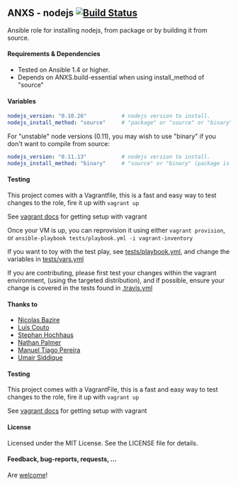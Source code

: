## ANXS - nodejs [![Build Status](https://travis-ci.org/ANXS/nodejs.png?branch=master)](https://travis-ci.org/ANXS/nodejs)

Ansible role for installing nodejs, from package or by building it from source.


#### Requirements & Dependencies
- Tested on Ansible 1.4 or higher.
- Depends on ANXS.build-essential when using install_method of "source"

#### Variables

```yaml
nodejs_version: "0.10.26"           # nodejs version to install.
nodejs_install_method: "source"     # "package" or "source" or "binary"
```

For "unstable" node versions (0.11), you may wish to use "binary" if you don't want to compile from source:

```yaml
nodejs_version: "0.11.13"           # nodejs version to install.
nodejs_install_method: "binary"     # "source" or "binary" (package is not available for 0.11)
```

#### Testing
This project comes with a Vagrantfile, this is a fast and easy way to test changes to the role, fire it up with `vagrant up`

See [vagrant docs](https://docs.vagrantup.com/v2/) for getting setup with vagrant

Once your VM is up, you can reprovision it using either `vagrant provision`, or `ansible-playbook tests/playbook.yml -i vagrant-inventory`

If you want to toy with the test play, see [tests/playbook.yml](./tests/playbook.yml), and change the variables in [tests/vars.yml](./tests/vars.yml)

If you are contributing, please first test your changes within the vagrant environment, (using the targeted distribution), and if possible, ensure your change is covered in the tests found in [.travis.yml](./.travis.yml)

#### Thanks to
- [Nicolas Bazire](https://github.com/nicbaz)
- [Luís Couto](https://github.com/Couto)
- [Stephan Hochhaus](https://github.com/yauh)
- [Nathan Palmer](https://github.com/nathanpalmer)
- [Manuel Tiago Pereira](https://github.com/mtpereira)
- [Umair Siddique](https://github.com/umairsiddique)


#### Testing
This project comes with a VagrantFile, this is a fast and easy way to test changes to the role, fire it up with `vagrant up`

See [vagrant docs](https://docs.vagrantup.com/v2/) for getting setup with vagrant


#### License

Licensed under the MIT License. See the LICENSE file for details.


#### Feedback, bug-reports, requests, ...

Are [welcome](https://github.com/ANXS/nodejs/issues)!
